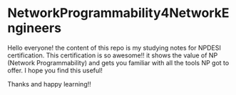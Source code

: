 # NetworkProgrammability4NetworkEngineers
Hello everyone! the content of this repo is my studying notes for NPDESI certification. This certification is so awesome!! it shows the value of NP (Network Programmability) and gets you familiar with all the tools NP got to offer. I hope you find this useful!

Thanks and happy learning!!
